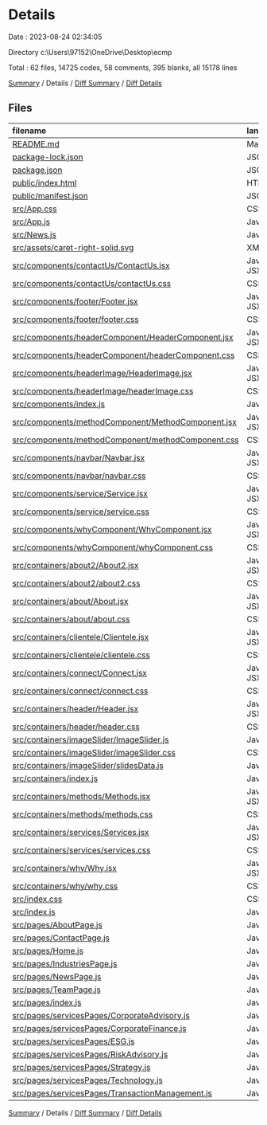 # Details

Date : 2023-08-24 02:34:05

Directory c:\\Users\\97152\\OneDrive\\Desktop\\ecmp

Total : 62 files,  14725 codes, 58 comments, 395 blanks, all 15178 lines

[Summary](results.md) / Details / [Diff Summary](diff.md) / [Diff Details](diff-details.md)

## Files
| filename | language | code | comment | blank | total |
| :--- | :--- | ---: | ---: | ---: | ---: |
| [README.md](/README.md) | Markdown | 38 | 0 | 33 | 71 |
| [package-lock.json](/package-lock.json) | JSON | 12,535 | 0 | 1 | 12,536 |
| [package.json](/package.json) | JSON | 47 | 0 | 1 | 48 |
| [public/index.html](/public/index.html) | HTML | 22 | 0 | 2 | 24 |
| [public/manifest.json](/public/manifest.json) | JSON | 25 | 0 | 1 | 26 |
| [src/App.css](/src/App.css) | CSS | 25 | 0 | 4 | 29 |
| [src/App.js](/src/App.js) | JavaScript | 34 | 0 | 4 | 38 |
| [src/News.js](/src/News.js) | JavaScript | 12 | 0 | 5 | 17 |
| [src/assets/caret-right-solid.svg](/src/assets/caret-right-solid.svg) | XML | 1 | 0 | 0 | 1 |
| [src/components/contactUs/ContactUs.jsx](/src/components/contactUs/ContactUs.jsx) | JavaScript JSX | 8 | 0 | 2 | 10 |
| [src/components/contactUs/contactUs.css](/src/components/contactUs/contactUs.css) | CSS | 0 | 0 | 1 | 1 |
| [src/components/footer/Footer.jsx](/src/components/footer/Footer.jsx) | JavaScript JSX | 86 | 0 | 4 | 90 |
| [src/components/footer/footer.css](/src/components/footer/footer.css) | CSS | 160 | 0 | 23 | 183 |
| [src/components/headerComponent/HeaderComponent.jsx](/src/components/headerComponent/HeaderComponent.jsx) | JavaScript JSX | 8 | 0 | 2 | 10 |
| [src/components/headerComponent/headerComponent.css](/src/components/headerComponent/headerComponent.css) | CSS | 0 | 0 | 1 | 1 |
| [src/components/headerImage/HeaderImage.jsx](/src/components/headerImage/HeaderImage.jsx) | JavaScript JSX | 14 | 0 | 3 | 17 |
| [src/components/headerImage/headerImage.css](/src/components/headerImage/headerImage.css) | CSS | 50 | 0 | 8 | 58 |
| [src/components/index.js](/src/components/index.js) | JavaScript | 7 | 0 | 0 | 7 |
| [src/components/methodComponent/MethodComponent.jsx](/src/components/methodComponent/MethodComponent.jsx) | JavaScript JSX | 20 | 0 | 6 | 26 |
| [src/components/methodComponent/methodComponent.css](/src/components/methodComponent/methodComponent.css) | CSS | 23 | 0 | 5 | 28 |
| [src/components/navbar/Navbar.jsx](/src/components/navbar/Navbar.jsx) | JavaScript JSX | 38 | 0 | 9 | 47 |
| [src/components/navbar/navbar.css](/src/components/navbar/navbar.css) | CSS | 107 | 0 | 20 | 127 |
| [src/components/service/Service.jsx](/src/components/service/Service.jsx) | JavaScript JSX | 20 | 0 | 1 | 21 |
| [src/components/service/service.css](/src/components/service/service.css) | CSS | 0 | 0 | 1 | 1 |
| [src/components/whyComponent/WhyComponent.jsx](/src/components/whyComponent/WhyComponent.jsx) | JavaScript JSX | 33 | 0 | 6 | 39 |
| [src/components/whyComponent/whyComponent.css](/src/components/whyComponent/whyComponent.css) | CSS | 93 | 0 | 17 | 110 |
| [src/containers/about2/About2.jsx](/src/containers/about2/About2.jsx) | JavaScript JSX | 35 | 0 | 8 | 43 |
| [src/containers/about2/about2.css](/src/containers/about2/about2.css) | CSS | 126 | 0 | 25 | 151 |
| [src/containers/about/About.jsx](/src/containers/about/About.jsx) | JavaScript JSX | 18 | 0 | 4 | 22 |
| [src/containers/about/about.css](/src/containers/about/about.css) | CSS | 49 | 0 | 6 | 55 |
| [src/containers/clientele/Clientele.jsx](/src/containers/clientele/Clientele.jsx) | JavaScript JSX | 13 | 0 | 2 | 15 |
| [src/containers/clientele/clientele.css](/src/containers/clientele/clientele.css) | CSS | 26 | 0 | 3 | 29 |
| [src/containers/connect/Connect.jsx](/src/containers/connect/Connect.jsx) | JavaScript JSX | 70 | 28 | 12 | 110 |
| [src/containers/connect/connect.css](/src/containers/connect/connect.css) | CSS | 169 | 26 | 32 | 227 |
| [src/containers/header/Header.jsx](/src/containers/header/Header.jsx) | JavaScript JSX | 10 | 0 | 3 | 13 |
| [src/containers/header/header.css](/src/containers/header/header.css) | CSS | 0 | 0 | 1 | 1 |
| [src/containers/imageSlider/ImageSlider.js](/src/containers/imageSlider/ImageSlider.js) | JavaScript | 136 | 1 | 26 | 163 |
| [src/containers/imageSlider/imageSlider.css](/src/containers/imageSlider/imageSlider.css) | CSS | 85 | 2 | 18 | 105 |
| [src/containers/imageSlider/slidesData.js](/src/containers/imageSlider/slidesData.js) | JavaScript | 6 | 1 | 2 | 9 |
| [src/containers/index.js](/src/containers/index.js) | JavaScript | 11 | 0 | 0 | 11 |
| [src/containers/methods/Methods.jsx](/src/containers/methods/Methods.jsx) | JavaScript JSX | 52 | 0 | 7 | 59 |
| [src/containers/methods/methods.css](/src/containers/methods/methods.css) | CSS | 43 | 0 | 7 | 50 |
| [src/containers/services/Services.jsx](/src/containers/services/Services.jsx) | JavaScript JSX | 80 | 0 | 4 | 84 |
| [src/containers/services/services.css](/src/containers/services/services.css) | CSS | 123 | 0 | 23 | 146 |
| [src/containers/why/Why.jsx](/src/containers/why/Why.jsx) | JavaScript JSX | 51 | 0 | 9 | 60 |
| [src/containers/why/why.css](/src/containers/why/why.css) | CSS | 39 | 0 | 8 | 47 |
| [src/index.css](/src/index.css) | CSS | 21 | 0 | 3 | 24 |
| [src/index.js](/src/index.js) | JavaScript | 10 | 0 | 3 | 13 |
| [src/pages/AboutPage.js](/src/pages/AboutPage.js) | JavaScript | 8 | 0 | 2 | 10 |
| [src/pages/ContactPage.js](/src/pages/ContactPage.js) | JavaScript | 10 | 0 | 2 | 12 |
| [src/pages/Home.js](/src/pages/Home.js) | JavaScript | 15 | 0 | 1 | 16 |
| [src/pages/IndustriesPage.js](/src/pages/IndustriesPage.js) | JavaScript | 10 | 0 | 2 | 12 |
| [src/pages/NewsPage.js](/src/pages/NewsPage.js) | JavaScript | 10 | 0 | 2 | 12 |
| [src/pages/TeamPage.js](/src/pages/TeamPage.js) | JavaScript | 10 | 0 | 2 | 12 |
| [src/pages/index.js](/src/pages/index.js) | JavaScript | 13 | 0 | 0 | 13 |
| [src/pages/servicesPages/CorporateAdvisory.js](/src/pages/servicesPages/CorporateAdvisory.js) | JavaScript | 10 | 0 | 2 | 12 |
| [src/pages/servicesPages/CorporateFinance.js](/src/pages/servicesPages/CorporateFinance.js) | JavaScript | 10 | 0 | 2 | 12 |
| [src/pages/servicesPages/ESG.js](/src/pages/servicesPages/ESG.js) | JavaScript | 10 | 0 | 3 | 13 |
| [src/pages/servicesPages/RiskAdvisory.js](/src/pages/servicesPages/RiskAdvisory.js) | JavaScript | 10 | 0 | 2 | 12 |
| [src/pages/servicesPages/Strategy.js](/src/pages/servicesPages/Strategy.js) | JavaScript | 10 | 0 | 3 | 13 |
| [src/pages/servicesPages/Technology.js](/src/pages/servicesPages/Technology.js) | JavaScript | 10 | 0 | 3 | 13 |
| [src/pages/servicesPages/TransactionManagement.js](/src/pages/servicesPages/TransactionManagement.js) | JavaScript | 10 | 0 | 3 | 13 |

[Summary](results.md) / Details / [Diff Summary](diff.md) / [Diff Details](diff-details.md)